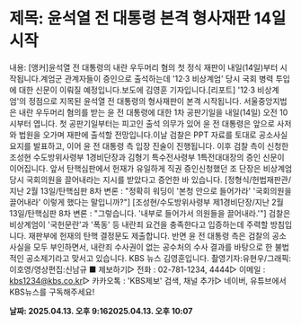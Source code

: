 # **제목: 윤석열 전 대통령 본격 형사재판 14일 시작**

  내용: [앵커]윤석열 전 대통령의 내란 우두머리 혐의 첫 정식 재판이 내일(14일)부터 시작됩니다.계엄군 관계자들이 증인으로 출석하는데 '12·3 비상계엄' 당시 국회 병력 투입에 대한 신문이 이뤄질 예정입니다.보도에 김영훈 기자입니다.[리포트] '12·3 비상계엄'의 정점으로 지목된 윤석열 전 대통령의 형사재판이 본격 시작됩니다. 서울중앙지법은 내란 우두머리 혐의를 받는 윤 전 대통령에 대한 1차 공판기일을  내일(14일) 오전 10시부터 엽니다. 첫 공판기일부터는 피고인 출석 의무가 있어 윤 전 대통령은 앞으로 사저와 법원을 오가며 재판에 출석할 전망입니다.이날 검찰은 PPT 자료를 토대로 공소사실 요지를 발표하고, 이어 윤 전 대통령 측 입장 진술이 진행됩니다. 이후 검찰 측이 신청한  조성현 수도방위사령부 1경비단장과  김형기 특수전사령부 1특전대대장의 증인 신문이 이어집니다.  앞서 탄핵심판에서 헌재가 유일하게 직권 증인신청했던 조 단장은 비상계엄 당시 국회의원을 끌어내라는 지시를 받았다고 증언한 바 있습니다. [정형식/헌법재판관/지난 2월 13일/탄핵심판 8차 변론 : "정확히 워딩이 '본청 안으로 들어가라' '국회의원을 끌어내라' 이렇게 했다는 말입니까?"] [조성현/수도방위사령부 제1경비단장/지난 2월 13일/탄핵심판 8차 변론 : "그렇습니다. '내부로 들어가서 의원들을 끌어내라.'"] 검찰은 비상계엄이 '국헌문란'과 '폭동' 등 내란죄 요건을 충족한다고 입증하는데 주력할 방침입니다. 재판부에 헌재의 탄핵 결정문도 제출합니다. 반면 윤 전 대통령 측은  검찰의 공소사실을 모두 부인하면서, 내란죄 수사권이 없는 공수처의 수사 결과를 바탕으로 한 불법적인 공소제기라고 맞서고 있습니다. KBS 뉴스 김영훈입니다. 촬영기자:유현우/그래픽:이호영/영상편집:신남규  ■ 제보하기▷ 전화 : 02-781-1234, 4444▷ 이메일 : kbs1234@kbs.co.kr▷ 카카오톡 : 'KBS제보' 검색, 채널 추가▷ 네이버, 유튜브에서 KBS뉴스를 구독해주세요!

  **날짜: 2025.04.13. 오후 9:162025.04.13. 오후 10:07**